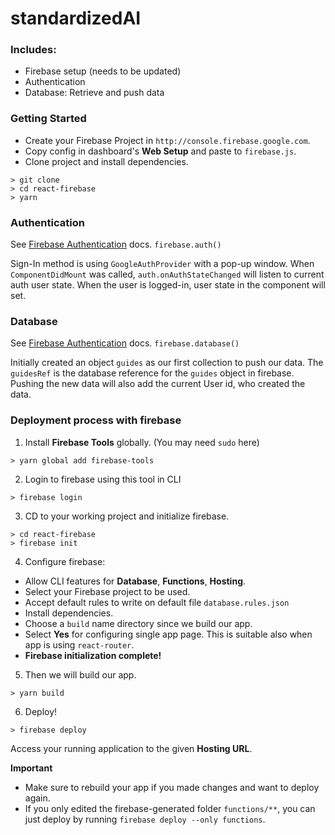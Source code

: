 # standardizedAI

### Includes:
- Firebase setup (needs to be updated)
- Authentication
- Database: Retrieve and push data

### Getting Started
- Create your Firebase Project in `http://console.firebase.google.com`.
- Copy config in dashboard's  **Web Setup** and paste to `firebase.js`.
- Clone project and install dependencies.
```
> git clone 
> cd react-firebase
> yarn
```

### Authentication
See [Firebase Authentication](https://firebase.google.com/docs/auth/web/start) docs.
`firebase.auth()`

Sign-In method is using `GoogleAuthProvider` with a pop-up window. When `ComponentDidMount` was called,
`auth.onAuthStateChanged` will listen to current auth user state. When the user is logged-in, user state in the component will set.

### Database
See [Firebase Authentication](https://firebase.google.com/docs/auth/) docs.
`firebase.database()`

Initially created an object `guides` as our first collection to push our data. The `guidesRef` is the database reference for the `guides` object in firebase.
Pushing the new data will also add the current User id, who created the data.

### Deployment process with firebase
1. Install **Firebase Tools** globally. (You may need `sudo` here)
```
> yarn global add firebase-tools
```
2. Login to firebase using this tool in CLI
```
> firebase login
```
3. CD to your working project and initialize firebase.
```
> cd react-firebase
> firebase init
```
4. Configure firebase:
- Allow CLI features for **Database**, **Functions**, **Hosting**.
- Select your Firebase project to be used.
- Accept default rules to write on default file `database.rules.json`
- Install dependencies.
- Choose a `build` name directory since we build our app.
- Select **Yes** for configuring single app page. This is suitable also when app is using `react-router`.
- **Firebase initialization complete!**

5. Then we will build our app.
```
> yarn build
```
6. Deploy!
```
> firebase deploy
```
Access your running application to the given **Hosting URL**.

**__Important__**
- Make sure to rebuild your app if you made changes and want to deploy again.
- If you only edited the firebase-generated folder `functions/**`, you can just deploy by running `firebase deploy --only functions`.




